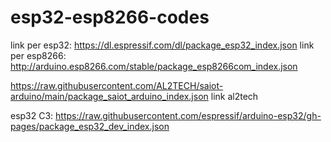 # esp32-esp8266-codes
link per esp32: https://dl.espressif.com/dl/package_esp32_index.json
link per esp8266: http://arduino.esp8266.com/stable/package_esp8266com_index.json


https://raw.githubusercontent.com/AL2TECH/saiot-arduino/main/package_saiot_arduino_index.json   link al2tech


esp32 C3:
https://raw.githubusercontent.com/espressif/arduino-esp32/gh-pages/package_esp32_dev_index.json


